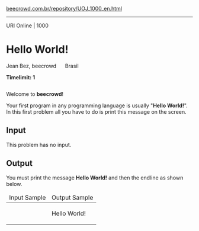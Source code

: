<p><a href="https://www.beecrowd.com.br/repository/UOJ_1000_en.html">beecrowd.com.br/repository/UOJ_1000_en.html</a></p><hr>
<div>
  <span>URI Online | 1000</span>
  <h1>Hello World!</h1>
  <div>
    <p>
    Jean Bez, beecrowd <img alt="" src="https://resources.beecrowd.com.br/gallery/images/flags/br.gif" style="width: 16px; height: 11px; "> Brasil</p>
  </div>
  <strong>Timelimit: 1</strong>
</div>
<div>
<div>
  <p>
    <img alt="" src="https://resources.beecrowd.com.br/gallery/images/problems/UOJ_1000.png">
  </p>
  <p>
  Welcome to <strong>beecrowd</strong>!</p>
  <p>
  Your first program in any programming language is usually "<strong>Hello World!</strong>". In this first problem all you have to do is print this message on the screen.</p>
</div>
<h2>Input</h2>
<div>
  <p>
  This problem has no input.</p>
</div>
<h2>Output</h2>
<div>
  <p>
  You must print the message <strong>Hello World!</strong> and then the endline as shown below.</p>
</div>
<div></div>
  <table>
    <thead>
      <tr>
        <td>Input Sample</td>
        <td>Output Sample</td>
      </tr>
    </thead>
    <tbody>
      <tr>
        <td>
          <p>
          </p>
        </td>
        <td>
          <p>
          Hello World!</p>
        </td>
      </tr>
    </tbody>
  </table>
</div>
